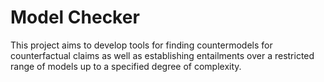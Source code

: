 # Model Checker

This project aims to develop tools for finding countermodels for counterfactual claims as well as establishing entailments over a restricted range of models up to a specified degree of complexity.
